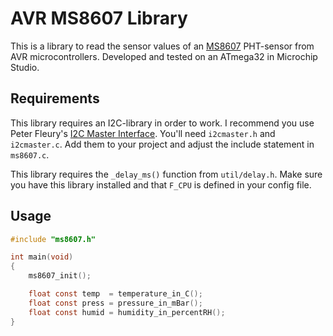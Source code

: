 # AVR MS8607 Library

This is a library to read the sensor values of an [MS8607](https://www.adafruit.com/product/4716) PHT-sensor from AVR microcontrollers. Developed and tested on an ATmega32 in Microchip Studio.

## Requirements

This library requires an I2C-library in order to work. I recommend you use Peter Fleury's [I2C Master Interface](http://www.peterfleury.epizy.com/avr-software.html?i=1). You'll need `i2cmaster.h` and `i2cmaster.c`. Add them to your project and adjust the include statement in `ms8607.c`. 

This library requires the `_delay_ms()` function from `util/delay.h`. Make sure you have this library installed and that `F_CPU` is defined in your config file.

## Usage

```c
#include "ms8607.h"

int main(void)
{
    ms8607_init();

    float const temp  = temperature_in_C();
    float const press = pressure_in_mBar();
    float const humid = humidity_in_percentRH();
}
```




